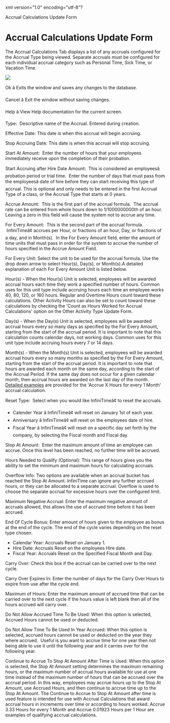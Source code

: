 xml version="1.0" encoding="utf-8"?





Accrual Calculations Update Form




# Accrual Calculations Update Form

The Accrual Calculations Tab displays a list of any accruals configured for the Accrual Type being viewed. Separate accruals must be configured for each individual accrual category such as Personal Time, Sick Time, or Vacation Time.

![](/img/AccrualTypeDetailsUpdateForm.jpg)

Ok â Exits the window and saves any changes to the database.

Cancel â Exit the window without saving changes.

Help â View Help documentation for the current screen.

Type:  Descriptive name of the Accrual. Entered during creation.

Effective Date: This date is when this accrual will begin accruing.

Stop Accruing Date: This date is when this accrual will stop accruing.

Start At Amount:  Enter the number of hours that your employees immediately receive upon the completion of their probation.

Start Accruing after Hire Date Amount:  This is considered an employeesâ probation period or trial time.  Enter the number of days that must pass from the employeesâ date of hire before they can start receiving this type of accrual. This is optional and only needs to be entered in the first Accrual Type of a class, or the Accrual Type that starts at 0 years.

Accrue Amount:  This is the first part of the accrual formula.  The accrual rate can be entered from whole hours down to 1/1000000000th of an hour. Leaving a zero in this field will cause the system not to accrue any time.

For Every Amount:  This is the second part of the accrual formula.  InfiniTimeâ¢ accrues per Hour, or fractions of an hour, Day, or fractions of a day, and in Month(s).  In the For Every Amount field, enter the amount of time units that must pass in order for the system to accrue the number of hours specified in the Accrue Amount Field.

For Every Unit: Select the unit to be used for the accrual formula. Use the drop down arrow to select Hour(s), Day(s), or Month(s).A detailed explanation of each For Every Amount Unit is listed below.

Hour(s) - When the Hour(s) Unit is selected, employees will be awarded accrual hours each time they work a specified number of hours. Common uses for this unit type include accruing hours each time an employee works 40, 80, 120, or 160 hours. Regular and Overtime Hours count toward these calculations. Other Activity Hours can also be set to count toward these calculations by checking the 'Count as Hours Worked for Accrual Calculations' option on the Other Activity Type Update Form.

Day(s) - When the Day(s) Unit is selected, employees will be awarded accrual hours every so many days as specified by the For Every Amount, starting from the start of the accrual period. It is important to note that this calculation counts calendar days, not working days. Common uses for this unit type include accruing hours every 7 or 14 days.

Month(s) - When the Month(s) Unit is selected, employees will be awarded accrual hours every so many months as specified by the For Every Amount, starting from the start of the accrual period. It is important to note that hours are awarded each month on the same day, according to the start of the Accrual Period. If the same day does not occur for a given calendar month, then accrual hours are awarded on the last day of the month. [Detailed examples](AccrueByMonthExamples.md) are provided for the 'Accrue X Hours for every 1 Month' accrual calculation.

Reset Type:  Select when you would like InfiniTimeâ¢ to reset the accruals.

* Calender Year â InfiniTimeâ¢ will reset on January 1st of each year.
* Anniversary â InfiniTimeâ¢ will reset on the employees date of hire.
* Fiscal Year â InfiniTimeâ¢ will reset on a specific day set forth by the company, by selecting the Fiscal month and Fiscal day.

Stop At Amount:  Enter the maximum amount of time an employee can accrue. Once this level has been reached, no further time will be accrued.

Hours Needed to Qualify (Optional): This range of hours gives you the ability to set the minimum and maximum hours for calculating accruals.

Overflow Info: Two options are available when an accrual bucket has reached the Stop At Amount. InfiniTime can ignore any further accrued hours, or they can be allocated to a separate accrual. Overflow is used to choose the separate accrual for excessive hours over the configured limit.

Maximum Negative Accrual: Enter the maximum negative amount of accruals allowed, this allows the use of accrued time before it has been accrued.

End Of Cycle Bonus: Enter amount of hours given to the employee as bonus at the end of the cycle. The end of the cycle varies depending on the reset type chosen.

* Calendar Year: Accruals Reset on January 1.
* Hire Date: Accruals Reset on the employees Hire date.
* Fiscal Year: Accruals Reset on the Specified Fiscal Month and Day.

Carry Over: Check this box if the accrual can be carried over to the next cycle.

Carry Over Expires In: Enter the number of days for the Carry Over Hours to expire from use after the cycle end.

Maximum of Hours: Enter the maximum amount of accrued time that can be carried over to the next cycle if the hours value is left blank then all of the hours accrued will carry over.

Do Not Allow Accrued Time To Be Used: When this option is selected, Accrued Hours cannot be used or deducted.

Do Not Allow Time To Be Used In Year Accrued: When this option is selected, accrued hours cannot be used or deducted on the year they where accrued.  Useful is you want to accrue time for one year then not being able to use it until the following year and it carries over for the following year.

Continue to Accrue To Stop At Amount After Time is Used: When this option is selected, the Stop At Amount setting determines the maximum remaining hours, or the maximum number of accrual hours available for use at one time instead of the maximum number of hours that can be accrued over the accrual period. In this way, employees may accrue hours up to the Stop At Amount, use Accrued Hours, and then continue to accrue time up to the Stop At Amount. The Continue to Accrue to Stop At Amount after time is used feature is intended for use with Accrual Calculations that award accrual hours in increments over time or according to hours worked. Accrue 3.33 Hours for every 1 Month and Accrue 0.01923 Hours per 1 Hour are examples of qualifying accrual calculations.